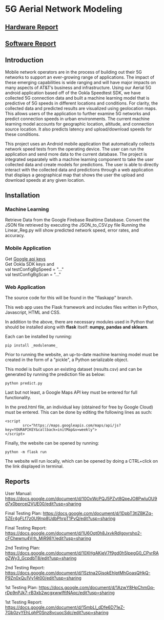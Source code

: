 # 5G Aerial Network Modeling

## [Hardware Report](https://github.com/ttpaik/5G_Drone/wiki/Hardware-Report)
## [Software Report](https://github.com/ttpaik/5G_Drone/wiki/Software-Report)

## Introduction

Mobile network operators are in the process of building out their 5G networks to support an ever-growing range of applications. The impact of these emerging capabilities is wide ranging and will have major impacts on many aspects of AT&T’s business and infrastructure.  Using our Aerial 5G android application based off of the Ookla Speedtest SDK, we have collected 5G connection data and built a machine learning model that is predictive of 5G speeds in different locations and conditions.  For clarity, the collected data and predicted results are visualized using geolocation maps.  This allows users of the application to further examine 5G networks and predict connection speeds in urban environments.  The current machine learning model accounts for geographic location, altitude, and connection source location. It also predicts latency and upload/download speeds for these conditions.

This project uses an Android mobile application that automatically collects network speed tests from the operating device. The user can run the application and send more data to the current database. The project is integrated separately with a machine learning component to take the user collected data and create models for predictions. The user is able to directly interact with the collected data and predictions through a web application that displays a geographical map that shows the user the upload and download speeds at any given location. 

## Installation

### Machine Learning

Retrieve Data from the Google Firebase Realtime Database.
Convert the JSON file retrieved by executing the JSON_to_CSV.py file
Running the Linear_Reg.py will show predicted network speed, error rates, and accuracy.

### Mobile Application

Get [Google api keys](https://console.cloud.google.com/apis/enableflow?apiid=maps_android_backend&keyType=CLIENT_SIDE_ANDROID&r=09:99:E5:A3:47:98:40:10:17:0B:8F:3C:53:11:58:19:1C:62:AE:CA;com.example.myapplication&project=capable-code-313408&pli=1)<br />
Get Ookla SDK keys and<br />
val testConfigBgSpeed = "..."<br />
val testConfigBgScan =  "..."

### Web Application

The source code for this will be found in the "flaskapp" branch.

This web app uses the Flask framework and includes files written in Python, Javascript, HTML and CSS.

In addition to the above, there are necessary modules used in Python that should be installed along with **flask** itself: **numpy, pandas and sklearn**.

Each can be installed by running:
```
pip install _modulename_
```

Prior to running the website, an up-to-date machine learning model must be created in the form of a "pickle", a Python serializable object.

This model is built upon an existing dataset (results.csv) and can be generated by running the prediction file as below:
```
python predict.py
```

Last but not least, a Google Maps API key must be entered for full functionality.

In the pred.html file, an individual key (obtained for free by Google Cloud) must be entered. This can be done by editing the following lines as such:
```
<script 
        src="https://maps.googleapis.com/maps/api/js?key=YOURAPIKEY&callback=initMap&v=weekly">
</script>
```

Finally, the website can be opened by running:
```
python -m flask run 
```

The website will run locally, which can be opened by doing a CTRL+click on the link displayed in terminal.

## Reports

User Manual:
https://docs.google.com/document/d/10OxWcPQJ5PZvt8QpeJO8PwluOU9d7x0bprcei2VUE00/edit?usp=sharing

Final Testing Plan:
https://docs.google.com/document/d/1DpbT3tlZBKZq-5ZEr4gFLf7z0U9lnp8UdbPhrpT1PvQ/edit?usp=sharing

Final Testing Report: 
https://docs.google.com/document/d/1U6Oqt0h8JxvkRdIgoyrsho2-cFChewnu4Vrh_MiR98Y/edit?usp=sharing

2nd Testing Plan:
https://docs.google.com/document/d/10XHgAKieV7f9gd0h5lpegG0_CPvrRAgZWy3_GcpdbT8/edit?usp=sharing

2nd Testing Report:
https://docs.google.com/document/d/1Sztna2GjsokEhIptMhGoasQHkQ-P9Zn0xQu1Vy14t00/edit?usp=sharing

1st Testing Plan:
https://docs.google.com/document/d/1AzwY8HpChmGq-rDp9nPJk7-rB3xb2wcgxwwlfttNAqc/edit?usp=sharing

1st Testing Report:
https://docs.google.com/document/d/15mbLI_dDfe6D71eZ-7Gb0zyYEhLqhP0Snz8vcuocSdc/edit?usp=sharing
